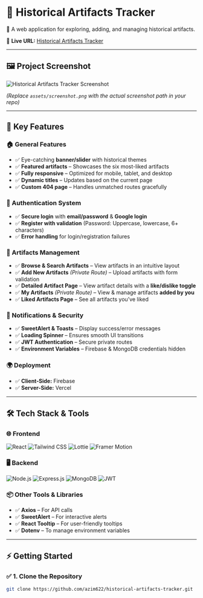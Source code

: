 # 📜 Historical Artifacts Tracker

📌 A web application for exploring, adding, and managing historical artifacts.

🔗 **Live URL:** [Historical Artifacts Tracker](https://histrorical-artifacts-tracker.web.app)

---


## 🖼️ Project Screenshot

![Historical Artifacts Tracker Screenshot](https://i.ibb.co/5WZnbDt/Capture.png)


*(Replace `assets/screenshot.png` with the actual screenshot path in your repo)*

---

## 🚀 Key Features

### 🏠 General Features
- ✅ Eye-catching **banner/slider** with historical themes
- ✅ **Featured artifacts** – Showcases the six most-liked artifacts
- ✅ **Fully responsive** – Optimized for mobile, tablet, and desktop
- ✅ **Dynamic titles** – Updates based on the current page
- ✅ **Custom 404 page** – Handles unmatched routes gracefully

### 🔐 Authentication System
- ✅ **Secure login** with **email/password** & **Google login**
- ✅ **Register with validation** (Password: Uppercase, lowercase, 6+ characters)
- ✅ **Error handling** for login/registration failures

### 🏺 Artifacts Management
- ✅ **Browse & Search Artifacts** – View artifacts in an intuitive layout
- ✅ **Add New Artifacts** *(Private Route)* – Upload artifacts with form validation
- ✅ **Detailed Artifact Page** – View artifact details with a **like/dislike toggle**
- ✅ **My Artifacts** *(Private Route)* – View & manage artifacts **added by you**
- ✅ **Liked Artifacts Page** – See all artifacts you’ve liked

### 🔔 Notifications & Security
- ✅ **SweetAlert & Toasts** – Display success/error messages
- ✅ **Loading Spinner** – Ensures smooth UI transitions
- ✅ **JWT Authentication** – Secure private routes
- ✅ **Environment Variables** – Firebase & MongoDB credentials hidden

### 🌍 Deployment
- ✅ **Client-Side:** Firebase
- ✅ **Server-Side:** Vercel

---

## 🛠️ Tech Stack & Tools

### 🌐 Frontend
![React](https://img.shields.io/badge/React-20232A?style=for-the-badge&logo=react&logoColor=61DAFB)
![Tailwind CSS](https://img.shields.io/badge/TailwindCSS-38B2AC?style=for-the-badge&logo=tailwind-css&logoColor=white)
![Lottie](https://img.shields.io/badge/Lottie-FF9900?style=for-the-badge&logo=lottie&logoColor=white)
![Framer Motion](https://img.shields.io/badge/Framer_Motion-0055FF?style=for-the-badge&logo=framer&logoColor=white)

### 🖥 Backend
![Node.js](https://img.shields.io/badge/Node.js-43853D?style=for-the-badge&logo=node.js&logoColor=white)
![Express.js](https://img.shields.io/badge/Express.js-000000?style=for-the-badge&logo=express&logoColor=white)
![MongoDB](https://img.shields.io/badge/MongoDB-4EA94B?style=for-the-badge&logo=mongodb&logoColor=white)
![JWT](https://img.shields.io/badge/JWT-000000?style=for-the-badge&logo=json-web-tokens&logoColor=white)

### 📦 Other Tools & Libraries
- ✅ **Axios** – For API calls
- ✅ **SweetAlert** – For interactive alerts
- ✅ **React Tooltip** – For user-friendly tooltips
- ✅ **Dotenv** – To manage environment variables

---

## ⚡ Getting Started

### ✅ 1. Clone the Repository
```bash
git clone https://github.com/azim622/historical-artifacts-tracker.git
